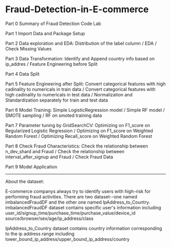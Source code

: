 # Fraud-Detection-in-E-commerce
Part 0 Summary of Fraud Detection Code Lab

Part 1 Import Data and Package Setup

Part 2 Data exploration and EDA: Distribution of the label column / EDA / Check Missing Values
  
Part 3 Data Transformation: Identify and Append country info based on ip_addres / Feature Engineering before Split
  
       
Part 4 Data Split

Part 5 Feature Engineering after Split: Convert categorical features with high cadinality to numericals in train data / Convert categorical features with high cadinality to numericals in test data / Normalization and Standardization separately for train and test data
  
Part 6 Model Training: Simple LogisticRegression model / Simple RF model / SMOTE sampling / RF on smoted training data
  
Part 7 Parameter tuning by GridSearchCV: Optimizing on F1_score on Regularized Logistic Regression / Optimizing on F1_score on Weighted Random Forest / Optimizing Recall_score on Weighted Random Forest
  
Part 8 Check Fraud Characteristics: Check the relationship between n_dev_shard and Fraud / Check the relationship between interval_after_signup and Fraud / Check Fraud Data
  
Part 9 Model Application

---------------------------------------------------------------------------------------------
About the dataset:

E-commerce companys always try to identify users with high-risk for performing fraud activities.
There are two dataset--one named imbalancedFraudDF and the other one named IpAddress_to_Country.
imbalancedFraudDF dataset contains specific user's information including user_id/signup_time/purchase_time/purchase_value/device_id	source/browser/sex/age/ip_address/class

IpAddress_to_Country dataset contains country information corresponding to the ip address range including lower_bound_ip_address/upper_bound_ip_address/country



